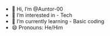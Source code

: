 - 👋 Hi, I’m @Auntor-00
- 👀 I’m interested in - Tech
- 🌱 I’m currently learning - Basic coding
- 😄 Pronouns: He/Him 

<!---
Auntor-00/Auntor-00 is a ✨ special ✨ repository because its `README.md` (this file) appears on your GitHub profile.
You can click the Preview link to take a look at your changes.
--->
